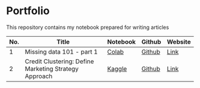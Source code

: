 # Portfolio
This repository contains my notebook prepared for writing articles

|No.|Title|Notebook|Github|Website|
|---|---|---|---|---|
|1|Missing data 101 - part 1|[Colab](https://colab.research.google.com/github/Duckkapon/Portfolio/blob/main/Missing_Data_101.ipynb)|[Github](https://github.com/Duckkapon/Portfolio/blob/main/Missing_Data_101.ipynb)|[Link](https://pakkapontontiwich.wordpress.com/2023/12/04/missing-data-101-part-1-understanding-the-missing-data/)
|2|Credit Clustering: Define Marketing Strategy Approach|[Kaggle](https://www.kaggle.com/pakkapontontiwich/develop-customer-segmentation-to-define-marketing)|[Github](https://github.com/Duckkapon/Portfolio/blob/main/develop_customer_segmentation_to_define_marketing.ipynb)|[Link](https://pakkapontontiwich.wordpress.com/2023/12/07/credit-clustering-define-marketing-strategy-approach-through-customer-insights-analysis/)
